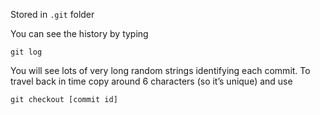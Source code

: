 Stored in `.git` folder

You can see the history by typing 

```Shell
git log
```

You will see lots of very long random strings identifying each commit. To travel back in time copy around 6 characters (so it’s unique) and use 

```shell
git checkout [commit id]
```

